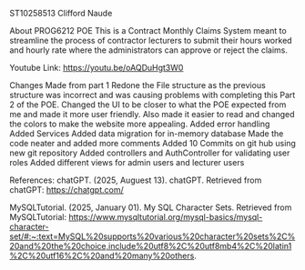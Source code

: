 ST10258513 Clifford Naude

About PROG6212 POE
This is a Contract Monthly Claims System meant to streamline the process of contractor lecturers to submit their hours worked and hourly rate where the administrators can approve or reject the claims.


Youtube Link: https://youtu.be/oAQDuHgt3W0

Changes Made from part 1
Redone the File structure as the previous structure was incorrect and was causing problems with completing this Part 2 of the POE.
Changed the UI to be closer to what the POE expected from me and made it more user friendly. Also made it easier to read and changed the colors to make the website more appealing.
Added error handling 
Added Services
Added data migration for in-memory database
Made the code neater and added more comments
Added 10 Commits on git hub using new git repository
Added controllers and AuthController for validating user roles
Added different views for admin users and lecturer users

References: 
chatGPT. (2025, Auguest 13). chatGPT. Retrieved from chatGPT: https://chatgpt.com/

MySQLTutorial. (2025, January 01). My SQL Character Sets. Retrieved from MySQLTutorial: https://www.mysqltutorial.org/mysql-basics/mysql-character-set/#:~:text=MySQL%20supports%20various%20character%20sets%2C%20and%20the%20choice,include%20utf8%2C%20utf8mb4%2C%20latin1%2C%20utf16%2C%20and%20many%20others.